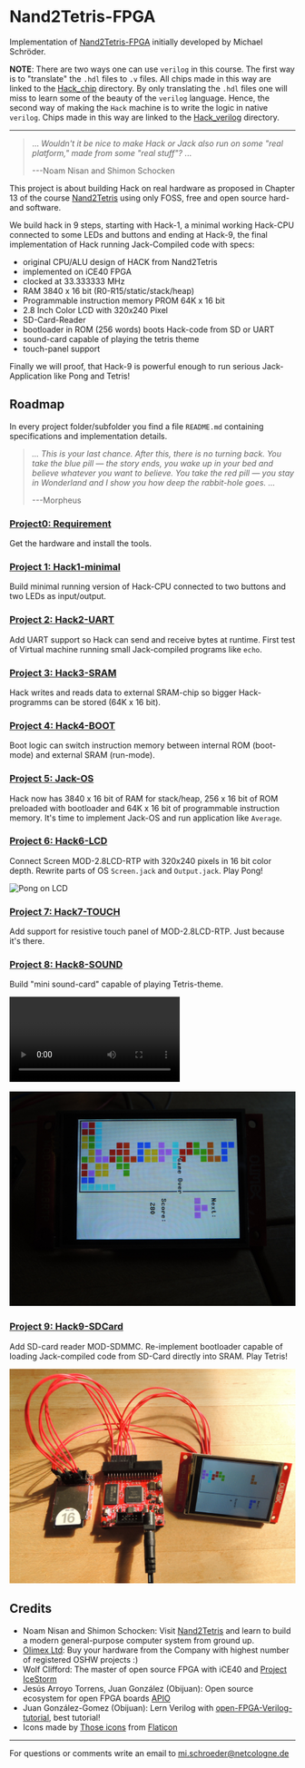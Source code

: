 # Nand2Tetris-FPGA

Implementation of [Nand2Tetris-FPGA](https://gitlab.com/x653/nand2tetris-fpga) initially developed by Michael Schröder.

**NOTE**: There are two ways one can use `verilog` in this course.
The first way is to "translate" the `.hdl` files to `.v` files.
All chips made in this way are linked to the [Hack_chip](Hack_chip) directory.
By only translating the `.hdl` files one will miss to learn some of the beauty of the `verilog` language.
Hence, the second way of making the `Hack` machine is to write the logic in native `verilog`.
Chips made in this way are linked to the [Hack_verilog](Hack_verilog) directory.

---

> ... _Wouldn't it be nice to make Hack or Jack also run on some "real platform," made from some "real stuff"?_ ...
>
>---Noam Nisan and Shimon Schocken

This project is about building Hack on real hardware as proposed in Chapter 13 of the course [Nand2Tetris](https://www.Nand2Tetris.org/) using only FOSS, free and open source hard- and software.

We build hack in 9 steps, starting with Hack-1, a minimal working Hack-CPU connected to some LEDs and buttons and ending at Hack-9, the final implementation of Hack running Jack-Compiled code with specs:

* original CPU/ALU design of HACK from Nand2Tetris
* implemented on iCE40 FPGA
* clocked at 33.333333 MHz
* RAM 3840 x 16 bit (R0-R15/static/stack/heap)
* Programmable instruction memory PROM 64K x 16 bit
* 2.8 Inch Color LCD with 320x240 Pixel
* SD-Card-Reader
* bootloader in ROM (256 words) boots Hack-code from SD or UART
* sound-card capable of playing the tetris theme
* touch-panel support

Finally we will proof, that Hack-9 is powerful enough to run serious Jack-Application like Pong and Tetris!

## Roadmap

In every project folder/subfolder you find a file `README.md` containing specifications and implementation details.

>_... This is your last chance. After this, there is no turning back. You take the blue pill — the story ends, you wake up in your bed and believe whatever you want to believe. You take the red pill — you stay in Wonderland and I show you how deep the rabbit-hole goes. ..._
>
> ---Morpheus

### [Project0: Requirement](00_Requirement)

Get the hardware and install the tools.

### [Project 1: Hack1-minimal](01_Hack1-minimal)

Build minimal running version of Hack-CPU connected to two buttons and two LEDs as input/output.

### [Project 2: Hack2-UART](02_Hack2-UART)

Add UART support so Hack can send and receive bytes at runtime.
First test of Virtual machine running small Jack-compiled programs like `echo`.

### [Project 3: Hack3-SRAM](03_Hack3-SRAM)

Hack writes and reads data to external SRAM-chip so bigger Hack-programms can be stored (64K x 16 bit).

### [Project 4: Hack4-BOOT](04_Hack4-BOOT)

Boot logic can switch instruction memory between internal ROM (boot-mode) and external SRAM (run-mode).

### [Project 5: Jack-OS](05_Jack-OS)

Hack now has 3840 x 16 bit of RAM for stack/heap, 256 x 16 bit of ROM preloaded with bootloader and 64K x 16 bit of programmable instruction memory.
It's time to implement Jack-OS and run application like `Average`.

### [Project 6: Hack6-LCD](06_Hack6-LCD)

Connect Screen MOD-2.8LCD-RTP with 320x240 pixels in 16 bit color depth. Rewrite parts of OS `Screen.jack` and `Output.jack`. Play Pong!

![Pong on LCD](06_Hack6-LCD/pong.png)

### [Project 7: Hack7-TOUCH](07_Hack7-Touch)

Add support for resistive touch panel of MOD-2.8LCD-RTP. Just because it's there.

### [Project 8: Hack8-SOUND](08_Hack8-Sound)

Build "mini sound-card" capable of playing Tetris-theme.

![Tetris movie](08_Hack8-Sound/jack/Tetris/tetris.mp4)

![Tetris image](08_Hack8-Sound/jack/Tetris/tetris.png)

### [Project 9: Hack9-SDCard](09_Hack9-SD)

Add SD-card reader MOD-SDMMC. Re-implement bootloader capable of loading Jack-compiled code from SD-Card directly into SRAM. Play Tetris!

![SD card](09_Hack9-SD/Hack9.jpg)


## Credits

* Noam Nisan and Shimon Schocken: Visit [Nand2Tetris](https://Nand2Tetris.org) and learn to build a modern general-purpose computer system from ground up.
* [Olimex Ltd](https://www.Olimex.com/): Buy your hardware from the Company with highest number of registered OSHW projects :)
* Wolf Clifford: The master of open source FPGA with iCE40 and  [Project IceStorm](http://www.clifford.at/icestorm/)
* Jesús Arroyo Torrens, Juan González (Obijuan): Open source ecosystem for open FPGA boards [APIO](https://github.com/FPGAwars/apio)
* Juan González-Gomez (Obijuan): Lern Verilog with [open-FPGA-Verilog-tutorial](https://github.com/Obijuan/open-FPGA-Verilog-tutorial/), best tutorial!
* Icons made by [Those icons](https://www.flaticon.com/free-icon/cpu_483131?term=cpu&page=3&position=86) from [Flaticon](https://www.flaticon.com/)

---
For questions or comments write an email to
mi.schroeder@netcologne.de
